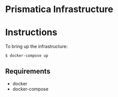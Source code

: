 # Prismatica Infrastructure

# Instructions

To bring up the infrastructure:
```bash
$ docker-compose up
```

## Requirements
* docker
* docker-compose
